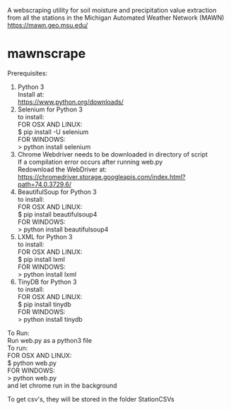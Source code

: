 A webscraping utility for soil moisture and precipitation value extraction from all the stations in the Michigan Automated Weather Network (MAWN)  
https://mawn.geo.msu.edu/  
# mawnscrape  

Prerequisites:  
1. Python 3  
    Install at:  
        https://www.python.org/downloads/  
2. Selenium for Python 3  
    to install:  
        FOR OSX AND LINUX:  
            $ pip install -U selenium  
        FOR WINDOWS:  
            > python install selenium  
3. Chrome Webdriver needs to be downloaded in directory of script  
    If a compilation error occurs after running web.py  
        Redownload the WebDriver at:  
            https://chromedriver.storage.googleapis.com/index.html?path=74.0.3729.6/  
4. BeautifulSoup for Python 3  
    to install:  
        FOR OSX AND LINUX:  
            $ pip install beautifulsoup4  
        FOR WINDOWS:  
            > python install beautifulsoup4  
5. LXML for Python 3  
    to install:  
        FOR OSX AND LINUX:  
            $ pip install lxml  
        FOR WINDOWS:  
            > python install lxml  
6. TinyDB for Python 3  
    to install:  
        FOR OSX AND LINUX:  
            $ pip install tinydb  
        FOR WINDOWS:  
            > python install tinydb  


To Run:  
    Run web.py as a python3 file  
        To run:  
            FOR OSX AND LINUX:  
                $ python web.py  
            FOR WINDOWS:  
                > python web.py  
        and let chrome run in the background  

To get csv's, they will be stored in the folder StationCSVs  
